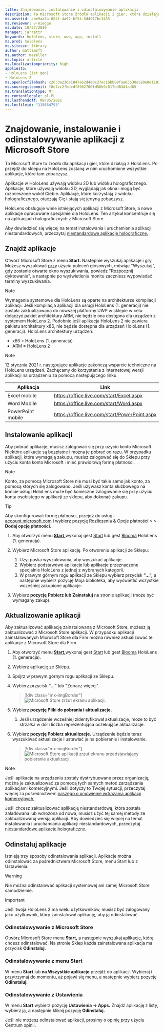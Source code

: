 ```yaml
---
title: Znajdowanie, instalowanie i odinstalowywanie aplikacji
description: Ta Microsoft Store źródło aplikacji i gier, które działają z HoloLens.  Dowiedz się więcej na temat znajdowania, instalowania i odinstalowywania aplikacji holograficznych.
ms.assetid: cbe9aa3a-884f-4a92-bf54-8d4917bc3435
ms.reviewer: v-miegge
ms.date: 10/27/2020
manager: jarrettr
keywords: hololens, store, uwp, app, install
ms.prod: hololens
ms.sitesec: library
author: mattzmsft
ms.author: mazeller
ms.topic: article
ms.localizationpriority: high
appliesto:
- HoloLens (1st gen)
- HoloLens 2
ms.openlocfilehash: c26c3a236a1047e62d480c27ec1bbb09faa63630eb29e0e1103546842d6a76d3
ms.sourcegitcommit: f8e7cc2fbdcdf8962700fd50b9c017bd83d1ad65
ms.translationtype: MT
ms.contentlocale: pl-PL
ms.lasthandoff: 08/05/2021
ms.locfileid: "115664795"
---
```

# <a name="find-install-and-uninstall-applications-from-the-microsoft-store"></a>Znajdowanie, instalowanie i odinstalowywanie aplikacji z Microsoft Store

Ta Microsoft Store to źródło dla aplikacji i gier, które działają z HoloLens. Po przejdź do sklepu na HoloLens zostaną w nim uruchomione wszystkie aplikacje, które tam zobaczysz.

Aplikacje w HoloLens używają widoku 2D lub widoku holograficznego. Aplikacje, które używają widoku 2D, wyglądają jak okna i mogą być rozmieszone wokół Ciebie. Aplikacje, które korzystają z widoku holograficznego, otaczają Cię i stają się jedyną zobaczysz.

HoloLens obsługuje wiele istniejących aplikacji z Microsoft Store, a nowe aplikacje opracowane specjalnie dla HoloLens.  Ten artykuł koncentruje się na aplikacjach holograficznych z Microsoft Store.

Aby dowiedzieć się więcej na temat instalowania i uruchamiania aplikacji niestandardowych, przeczytaj [niestandardowe aplikacje holograficzne.](holographic-custom-apps.md)

## <a name="find-apps"></a>Znajdź aplikacje

Otwórz Microsoft Store z menu **Start.** Następnie wyszukaj aplikacje i gry. Możesz wyszukiwać [przy](hololens-cortana.md) użyciu poleceń głosowych, mówiąc "Wyszukaj", gdy zostanie otwarte okno wyszukiwania, powiedz "Rozpocznij dyktowanie", a następnie po wyświetleniu monitu zaczniesz wypowiadać terminy wyszukiwania.

> [!NOTE]
> Wymagania systemowe dla HoloLens są oparte na architekturze kompilacji aplikacji. Jeśli kompilacja aplikacji dla usługi HoloLens (1. generacji) nie została zaktualizowana do nowszej platformy UWP w sklepie w celu dołączyć pakiet architektury ARM, nie będzie ona dostępna dla urządzeń z systemem HoloLens 2. Podobnie jeśli aplikacja HoloLens 2 nie zawiera pakietu architektury x86, nie będzie dostępna dla urządzeń HoloLens (1. generacji). HoloLens architektury urządzeń:
> - x86 = HoloLens (1. generacja)
> - ARM = HoloLens 2

> [!NOTE]
> 12 stycznia 2021 r. następujące aplikacje zakończą wsparcie techniczne na HoloLens urządzeń. Zachęcamy do korzystania z internetowej wersji aplikacji na urządzeniu za pomocą następującego linku.

| Aplikacja        | Link                                          |
|------------|-----------------------------------------------|
| Excel mobile      | https://office.live.com/start/Excel.aspx      |
| Word Mobile       | https://office.live.com/start/Word.aspx       |
| PowerPoint mobile | https://office.live.com/start/PowerPoint.aspx |

## <a name="install-apps"></a>Instalowanie aplikacji

Aby pobrać aplikacje, musisz zalogować się przy użyciu konto Microsoft. Niektóre aplikacje są bezpłatne i można je pobrać od razu. W przypadku aplikacji, które wymagają zakupu, musisz zalogować się do Sklepu przy użyciu konta konto Microsoft i mieć prawidłową formę płatności.

> [!NOTE]
> Konto, za pomocą Microsoft Store nie musi być takie samo jak konto, za pomocą których się zalogowano. Jeśli używasz konta służbowego na koncie usługi HoloLens może być konieczne zalogowanie się przy użyciu konta osobistego w aplikacji ze sklepu, aby dokonać zakupu.

> [!TIP]
> Aby skonfigurować formę płatności, przejdź do usługi  [account.microsoft.com](https://account.microsoft.com/) i wybierz pozycję Rozliczenia & Opcje płatności  >    >  **Dodaj opcję płatności.**

1. Aby otworzyć menu [ **Start,**](holographic-home.md)wykonaj gest [Start](/hololens/hololens2-basic-usage#start-gesture) lub gest [Blooma](hololens1-basic-usage.md) HoloLens (1. generacja).

1. Wybierz Microsoft Store aplikację. Po otworeniu aplikacji ze Sklepu:
   1. Użyj paska wyszukiwania, aby wyszukać aplikacje. 
   1. Wybierz podstawowe aplikacje lub aplikacje przeznaczone specjalnie HoloLens z jednej z wybranych kategorii.
   1. W prawym górnym rogu aplikacji ze Sklepu wybierz  przycisk **"...",** a następnie wybierz pozycję Moja biblioteka, aby wyświetlić wszystkie wcześniej zakupione aplikacje.

1. Wybierz **pozycję** **Pobierz lub Zainstaluj** na stronie aplikacji (może być wymagany zakup).

## <a name="update-apps"></a>Aktualizowanie aplikacji

Aby zaktualizować aplikację zainstalowaną z Microsoft Store, możesz ją zaktualizować z Microsoft Store aplikacji. W przypadku aplikacji zainstalowanych Microsoft Store dla Firm można również aktualizować te aplikacje z Microsoft Store dla Firm. 

1. Aby otworzyć menu [ **Start,**](holographic-home.md)wykonaj gest [Start](/hololens/hololens2-basic-usage#start-gesture) lub gest [Blooma](hololens1-basic-usage.md) HoloLens (1. generacja).

1. Wybierz aplikację ze Sklepu.

1. Spójrz w prawym górnym rogu aplikacji ze Sklepu. 

1. Wybierz przycisk **"..."** lub "Zobacz więcej".

   > [!div class="mx-imgBorder"]
   > ![Microsoft Store zrzut ekranu aplikacji.](images/store-update-1.png)

1. Wybierz **pozycję Pliki do pobrania i aktualizacje.**
    1. Jeśli urządzenie wcześniej zidentyfikował aktualizacje, może to być strzałka w dół i liczba reprezentująca oczekujące aktualizacje.

1. Wybierz **pozycję Pobierz aktualizacje.** Urządzenie będzie teraz wyszukiwać aktualizacje i ustawiać je na pobieranie i instalowanie. 
 
   > [!div class="mx-imgBorder"]
   > ![Microsoft Store aplikacji zrzut ekranu przedstawiający pobieranie aktualizacji.](images/store-update-2.png.jpg)

> [!NOTE]
> Jeśli aplikacje na urządzeniu zostały dystrybuowane przez organizację, można je zaktualizować za pomocą tych samych metod zarządzania aplikacjami komercyjnymi. Jeśli dotyczy to Twojej sytuacji, przeczytaj więcej za pośrednictwem [naszego o omówienie wdrażania aplikacji komercyjnych.](app-deploy-overview.md)
>
> Jeśli chcesz zaktualizować aplikację niestandardową, która została załadowana lub wdrożona od nowa, musisz użyć tej samej metody ze zaktualizowaną wersją aplikacji. Aby dowiedzieć się więcej na temat instalowania i uruchamiania aplikacji niestandardowych, przeczytaj [niestandardowe aplikacje holograficzne.](holographic-custom-apps.md)

## <a name="uninstall-apps"></a>Odinstaluj aplikacje

Istnieją trzy sposoby odinstalowania aplikacji. Aplikacje można odinstalować za pośrednictwem Microsoft Store, menu Start lub z Ustawienia. 

> [!WARNING]
> Nie można odinstalować aplikacji systemowej ani samej Microsoft Store samodzielnie.

> [!IMPORTANT]
> Jeśli twoja HoloLens 2 ma wielu użytkowników, musisz być zalogowany jako użytkownik, który zainstalował aplikację, aby ją odinstalować. 

### <a name="uninstall-from-the-microsoft-store"></a>Odinstalowywanie z Microsoft Store

Otwórz Microsoft Store menu **Start,** a następnie wyszukaj aplikację, którą chcesz odinstalować.  Na stronie Sklep każda zainstalowana aplikacja ma przycisk **Odinstaluj.**

### <a name="uninstall-from-the-start-menu"></a>Odinstalowywanie z menu Start

W menu **Start** lub **na Wszystkie aplikacje** przejdź do aplikacji. Wybieraj i przytrzymaj do momentu, aż pojawi się menu, a następnie wybierz pozycję **Odinstaluj**.

### <a name="uninstall-from-settings"></a>Odinstalowywanie z Ustawienia
W menu **Start** wybierz pozycję **Ustawienia -> Apps.** Znajdź aplikację z listy, wybierz ją, a następnie kliknij pozycję **Odinstaluj.**

Jeśli nie możesz odinstalować aplikacji, prosimy o [opinię przy](/hololens/hololens-feedback) użyciu Centrum opinii.
